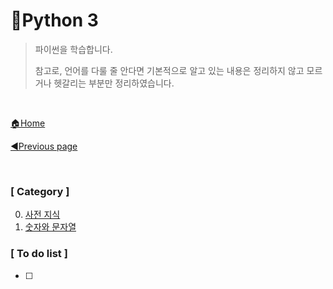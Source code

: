 # 🐍Python 3

> 파이썬을 학습합니다.
>
> 참고로, 언어를 다룰 줄 안다면 기본적으로 알고 있는 내용은 정리하지 않고 모르거나 헷갈리는 부분만 정리하였습니다.

<br>

[🏠Home](https://github.com/batboy118/Study_Note)

[◀Previous page ](../)

<br>

### [ Category ]

0. [사전 지식](00.사전_지식.md)
1. [숫자와 문자열](01.숫자와_문자열.md)



### [ To do list ]

- [ ] 

